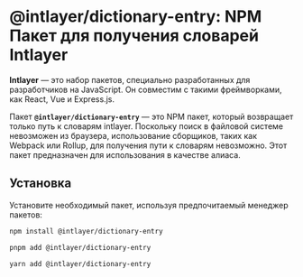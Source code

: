 # @intlayer/dictionary-entry: NPM Пакет для получения словарей Intlayer

**Intlayer** — это набор пакетов, специально разработанных для разработчиков на JavaScript. Он совместим с такими фреймворками, как React, Vue и Express.js.

Пакет **`@intlayer/dictionary-entry`** — это NPM пакет, который возвращает только путь к словарям intlayer. Поскольку поиск в файловой системе невозможен из браузера, использование сборщиков, таких как Webpack или Rollup, для получения пути к словарям невозможно. Этот пакет предназначен для использования в качестве алиаса.

## Установка

Установите необходимый пакет, используя предпочитаемый менеджер пакетов:

```bash packageManager="npm"
npm install @intlayer/dictionary-entry
```

```bash packageManager="pnpm"
pnpm add @intlayer/dictionary-entry
```

```bash packageManager="yarn"
yarn add @intlayer/dictionary-entry
```

